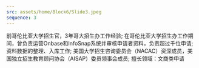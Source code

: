 ```yaml
---
src: assets/home/Block6/Slide3.jpeg
sequence: 3
---
```

  <p class="text-black text-justify">前哥伦比亚大学招生官，3年哥大招生办工作经验;
在哥伦比亚大学招生办工作期间，曾负责运营Onbase和InfoSnap系统并审核申请者资料，负责超过千位申请; 资料数据的整理、入库工作;
美国大学招生咨询委员会（NACAC）资深成员，美国独立招生教育顾问协会（AISAP）委员领事会成员; 擅长领域：文商类申请</p>
